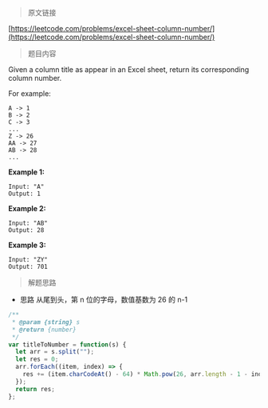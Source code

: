 <!--
 * @Author: FBB
 * @Date: 2019-12-15 14:12:04
 * @LastEditors: FBB
 * @LastEditTime: 2019-12-15 14:14:58
 * @Description:
 -->

> 原文链接

[https://leetcode.com/problems/excel-sheet-column-number/](https://leetcode.com/problems/excel-sheet-column-number/)

> 题目内容

Given a column title as appear in an Excel sheet, return its corresponding column number.

For example:

```
A -> 1
B -> 2
C -> 3
...
Z -> 26
AA -> 27
AB -> 28
...
```

**Example 1:**

```
Input: "A"
Output: 1
```

**Example 2:**

```
Input: "AB"
Output: 28
```

**Example 3:**

```
Input: "ZY"
Output: 701
```

> 解题思路

- 思路
  从尾到头，第 n 位的字母，数值基数为 26 的 n-1

```js
/**
 * @param {string} s
 * @return {number}
 */
var titleToNumber = function(s) {
  let arr = s.split("");
  let res = 0;
  arr.forEach((item, index) => {
    res += (item.charCodeAt() - 64) * Math.pow(26, arr.length - 1 - index);
  });
  return res;
};
```
